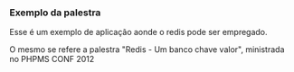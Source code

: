 ### Exemplo da palestra 

Esse é um exemplo de aplicação aonde o redis pode ser empregado.

O mesmo se refere a palestra "Redis - Um banco chave valor", ministrada no PHPMS CONF 2012